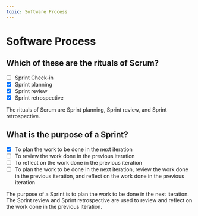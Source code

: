 ```yaml
---
topic: Software Process
---
```


# Software Process

## Which of these are the rituals of Scrum?

- [ ] Sprint Check-in
- [x] Sprint planning
- [x] Sprint review
- [x] Sprint retrospective

<comment>
    The rituals of Scrum are Sprint planning, Sprint review, and Sprint retrospective.
</comment>

## What is the purpose of a Sprint?

- [x] To plan the work to be done in the next iteration
- [ ] To review the work done in the previous iteration
- [ ] To reflect on the work done in the previous iteration
- [ ] To plan the work to be done in the next iteration, review the work done in the previous iteration, and reflect on the work done in the previous iteration

<comment>
    The purpose of a Sprint is to plan the work to be done in the next iteration. The Sprint review and Sprint retrospective are used to review and reflect on the work done in the previous iteration.
</comment>